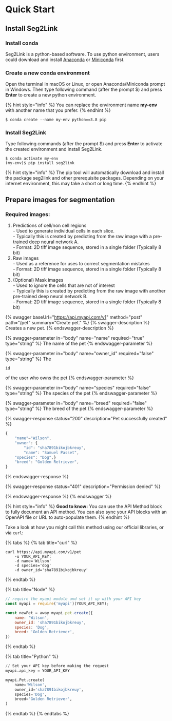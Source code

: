 # Quick Start

## Install Seg2Link

### Install conda

Seg2Link is a python-based software. To use python environment, users could download and install [Anaconda](https://www.anaconda.com/products/individual) or [Miniconda](https://docs.conda.io/en/latest/miniconda.html) first. &#x20;

### Create a new conda environment

Open the terminal in macOS or Linux, or open Anaconda/Miniconda prompt in Windows. Then type following command (after the prompt $) and press **Enter** to create a new python environment.&#x20;

{% hint style="info" %}
You can replace the environment name **my-env** with another name that you prefer.
{% endhint %}

```
$ conda create --name my-env python==3.8 pip
```

### Install Seg2Link

Type following commands (after the prompt $) and press **Enter** to activate the created environment and install Seg2Link.

```
$ conda activate my-env
(my-env)$ pip install seg2link
```

{% hint style="info" %}
The pip tool will automatically download and install the package seg2link and other prerequisite packages. Depending on your internet environment, this may take a short or long time.
{% endhint %}

## Prepare images for segmentation

### Required images:

1. Predictions of cell/non cell regions\
   \- Used to generate individual cells in each slice.\
   \- Typically this is created by predicting from the raw image with a pre-trained deep neural network A.\
   \- Format: 2D tiff image sequence, stored in a single folder (Typically 8 bit)
2. Raw images\
   \- Used as a reference for uses to correct segmentation mistakes\
   \- Format: 2D tiff image sequence, stored in a single folder (Typically 8 bit)
3. (Optional) Mask images\
   \- Used to ignore the cells that are not of interest\
   \- Typically this is created by predicting from the raw image with another pre-trained deep neural network B.\
   \- Format: 2D tiff image sequence, stored in a single folder (Typically 8 bit)

{% swagger baseUrl="https://api.myapi.com/v1" method="post" path="/pet" summary="Create pet." %}
{% swagger-description %}
Creates a new pet.
{% endswagger-description %}

{% swagger-parameter in="body" name="name" required="true" type="string" %}
The name of the pet
{% endswagger-parameter %}

{% swagger-parameter in="body" name="owner_id" required="false" type="string" %}
The 

`id`

 of the user who owns the pet
{% endswagger-parameter %}

{% swagger-parameter in="body" name="species" required="false" type="string" %}
The species of the pet
{% endswagger-parameter %}

{% swagger-parameter in="body" name="breed" required="false" type="string" %}
The breed of the pet
{% endswagger-parameter %}

{% swagger-response status="200" description="Pet successfully created" %}
```javascript
{
    "name"="Wilson",
    "owner": {
        "id": "sha7891bikojbkreuy",
        "name": "Samuel Passet",
    "species": "Dog",}
    "breed": "Golden Retriever",
}
```
{% endswagger-response %}

{% swagger-response status="401" description="Permission denied" %}

{% endswagger-response %}
{% endswagger %}

{% hint style="info" %}
**Good to know:** You can use the API Method block to fully document an API method. You can also sync your API blocks with an OpenAPI file or URL to auto-populate them.
{% endhint %}

Take a look at how you might call this method using our official libraries, or via `curl`:

{% tabs %}
{% tab title="curl" %}
```
curl https://api.myapi.com/v1/pet  
    -u YOUR_API_KEY:  
    -d name='Wilson'  
    -d species='dog'  
    -d owner_id='sha7891bikojbkreuy'  
```
{% endtab %}

{% tab title="Node" %}
```javascript
// require the myapi module and set it up with your API key
const myapi = require('myapi')(YOUR_API_KEY);

const newPet = away myapi.pet.create({
    name: 'Wilson',
    owner_id: 'sha7891bikojbkreuy',
    species: 'Dog',
    breed: 'Golden Retriever',
})
```
{% endtab %}

{% tab title="Python" %}
```python
// Set your API key before making the request
myapi.api_key = YOUR_API_KEY

myapi.Pet.create(
    name='Wilson',
    owner_id='sha7891bikojbkreuy',
    species='Dog',
    breed='Golden Retriever',
)
```
{% endtab %}
{% endtabs %}
